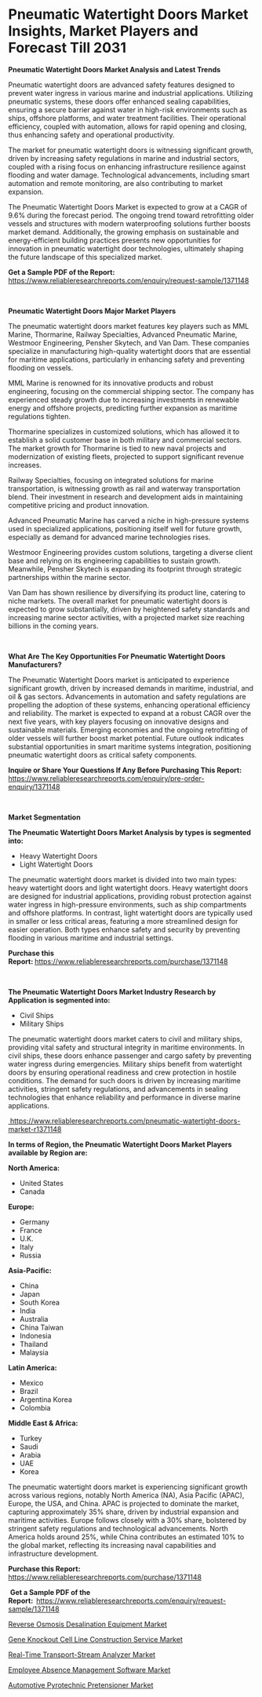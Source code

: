 <p><h1>Pneumatic Watertight Doors Market Insights, Market Players and Forecast Till 2031</h1></p><p><strong>Pneumatic Watertight Doors Market Analysis and Latest Trends</strong></p>
<p><p>Pneumatic watertight doors are advanced safety features designed to prevent water ingress in various marine and industrial applications. Utilizing pneumatic systems, these doors offer enhanced sealing capabilities, ensuring a secure barrier against water in high-risk environments such as ships, offshore platforms, and water treatment facilities. Their operational efficiency, coupled with automation, allows for rapid opening and closing, thus enhancing safety and operational productivity.</p><p>The market for pneumatic watertight doors is witnessing significant growth, driven by increasing safety regulations in marine and industrial sectors, coupled with a rising focus on enhancing infrastructure resilience against flooding and water damage. Technological advancements, including smart automation and remote monitoring, are also contributing to market expansion.</p><p>The Pneumatic Watertight Doors Market is expected to grow at a CAGR of 9.6% during the forecast period. The ongoing trend toward retrofitting older vessels and structures with modern waterproofing solutions further boosts market demand. Additionally, the growing emphasis on sustainable and energy-efficient building practices presents new opportunities for innovation in pneumatic watertight door technologies, ultimately shaping the future landscape of this specialized market.</p></p>
<p><strong>Get a Sample PDF of the Report:&nbsp;</strong> <a href="https://www.reliableresearchreports.com/enquiry/request-sample/1371148?utm_campaign=24&utm_medium=2&utm_source=Github&utm_content=ia&utm_term=06122024&utm_id=pneumatic-watertight-doors">https://www.reliableresearchreports.com/enquiry/request-sample/1371148</a></p>
<p>&nbsp;</p>
<p><strong>Pneumatic Watertight Doors Major Market Players</strong></p>
<p><p>The pneumatic watertight doors market features key players such as MML Marine, Thormarine, Railway Specialties, Advanced Pneumatic Marine, Westmoor Engineering, Pensher Skytech, and Van Dam. These companies specialize in manufacturing high-quality watertight doors that are essential for maritime applications, particularly in enhancing safety and preventing flooding on vessels.</p><p>MML Marine is renowned for its innovative products and robust engineering, focusing on the commercial shipping sector. The company has experienced steady growth due to increasing investments in renewable energy and offshore projects, predicting further expansion as maritime regulations tighten.</p><p>Thormarine specializes in customized solutions, which has allowed it to establish a solid customer base in both military and commercial sectors. The market growth for Thormarine is tied to new naval projects and modernization of existing fleets, projected to support significant revenue increases.</p><p>Railway Specialties, focusing on integrated solutions for marine transportation, is witnessing growth as rail and waterway transportation blend. Their investment in research and development aids in maintaining competitive pricing and product innovation.</p><p>Advanced Pneumatic Marine has carved a niche in high-pressure systems used in specialized applications, positioning itself well for future growth, especially as demand for advanced marine technologies rises.</p><p>Westmoor Engineering provides custom solutions, targeting a diverse client base and relying on its engineering capabilities to sustain growth. Meanwhile, Pensher Skytech is expanding its footprint through strategic partnerships within the marine sector.</p><p>Van Dam has shown resilience by diversifying its product line, catering to niche markets. The overall market for pneumatic watertight doors is expected to grow substantially, driven by heightened safety standards and increasing marine sector activities, with a projected market size reaching billions in the coming years.</p></p>
<p>&nbsp;</p>
<p><strong>What Are The Key Opportunities For Pneumatic Watertight Doors Manufacturers?</strong></p>
<p><p>The Pneumatic Watertight Doors market is anticipated to experience significant growth, driven by increased demands in maritime, industrial, and oil & gas sectors. Advancements in automation and safety regulations are propelling the adoption of these systems, enhancing operational efficiency and reliability. The market is expected to expand at a robust CAGR over the next five years, with key players focusing on innovative designs and sustainable materials. Emerging economies and the ongoing retrofitting of older vessels will further boost market potential. Future outlook indicates substantial opportunities in smart maritime systems integration, positioning pneumatic watertight doors as critical safety components.</p></p>
<p><strong>Inquire or Share Your Questions If Any Before Purchasing This Report:</strong> <a href="https://www.reliableresearchreports.com/enquiry/pre-order-enquiry/1371148?utm_campaign=24&utm_medium=2&utm_source=Github&utm_content=ia&utm_term=06122024&utm_id=pneumatic-watertight-doors">https://www.reliableresearchreports.com/enquiry/pre-order-enquiry/1371148</a></p>
<p>&nbsp;</p>
<p><strong>Market Segmentation</strong></p>
<p><strong>The Pneumatic Watertight Doors Market Analysis by types is segmented into:</strong></p>
<p><ul><li>Heavy Watertight Doors</li><li>Light Watertight Doors</li></ul></p>
<p><p>The pneumatic watertight doors market is divided into two main types: heavy watertight doors and light watertight doors. Heavy watertight doors are designed for industrial applications, providing robust protection against water ingress in high-pressure environments, such as ship compartments and offshore platforms. In contrast, light watertight doors are typically used in smaller or less critical areas, featuring a more streamlined design for easier operation. Both types enhance safety and security by preventing flooding in various maritime and industrial settings.</p></p>
<p><strong>Purchase this Report:&nbsp;</strong><a href="https://www.reliableresearchreports.com/purchase/1371148?utm_campaign=24&utm_medium=2&utm_source=Github&utm_content=ia&utm_term=06122024&utm_id=pneumatic-watertight-doors">https://www.reliableresearchreports.com/purchase/1371148</a></p>
<p>&nbsp;</p>
<p><strong>The Pneumatic Watertight Doors Market Industry Research by Application is segmented into:</strong></p>
<p><ul><li>Civil Ships</li><li>Military Ships</li></ul></p>
<p><p>The pneumatic watertight doors market caters to civil and military ships, providing vital safety and structural integrity in maritime environments. In civil ships, these doors enhance passenger and cargo safety by preventing water ingress during emergencies. Military ships benefit from watertight doors by ensuring operational readiness and crew protection in hostile conditions. The demand for such doors is driven by increasing maritime activities, stringent safety regulations, and advancements in sealing technologies that enhance reliability and performance in diverse marine applications.</p></p>
<p><a href="https://www.reliableresearchreports.com/pneumatic-watertight-doors-market-r1371148?utm_campaign=24&utm_medium=2&utm_source=Github&utm_content=ia&utm_term=06122024&utm_id=pneumatic-watertight-doors">&nbsp;https://www.reliableresearchreports.com/pneumatic-watertight-doors-market-r1371148</a></p>
<p><strong>In terms of Region, the Pneumatic Watertight Doors Market Players available by Region are:</strong></p>
<p>
    <p> <strong> North America: </strong>
        <ul>
            <li>United States</li>
            <li>Canada</li>
        </ul>
        </p> 
    <p> <strong> Europe: </strong>
        <ul>
            <li>Germany</li>
            <li>France</li>
            <li>U.K.</li>
            <li>Italy</li>
            <li>Russia</li>
        </ul>
        </p> 
    <p> <strong> Asia-Pacific: </strong>
        <ul>
            <li>China</li>
            <li>Japan</li>
            <li>South Korea</li>
            <li>India</li>
            <li>Australia</li>
            <li>China Taiwan</li>
            <li>Indonesia</li>
            <li>Thailand</li>
            <li>Malaysia</li>
        </ul>
        </p> 
    <p> <strong> Latin America: </strong>
        <ul>
            <li>Mexico</li>
            <li>Brazil</li>
            <li>Argentina Korea</li>
            <li>Colombia</li>
        </ul>
        </p> 
    <p> <strong> Middle East & Africa: </strong>
        <ul>
            <li>Turkey</li>
            <li>Saudi</li>
            <li>Arabia</li>
            <li>UAE</li>
            <li>Korea</li>
        </ul>
    </p>
    </p>
<p><p>The pneumatic watertight doors market is experiencing significant growth across various regions, notably North America (NA), Asia Pacific (APAC), Europe, the USA, and China. APAC is projected to dominate the market, capturing approximately 35% share, driven by industrial expansion and maritime activities. Europe follows closely with a 30% share, bolstered by stringent safety regulations and technological advancements. North America holds around 25%, while China contributes an estimated 10% to the global market, reflecting its increasing naval capabilities and infrastructure development.</p></p>
<p><strong>Purchase this Report: </strong><a href="https://www.reliableresearchreports.com/purchase/1371148?utm_campaign=24&utm_medium=2&utm_source=Github&utm_content=ia&utm_term=06122024&utm_id=pneumatic-watertight-doors">https://www.reliableresearchreports.com/purchase/1371148</a></p>
<p>&nbsp;<strong>Get a Sample PDF of the Report:&nbsp;&nbsp;</strong><a href="https://www.reliableresearchreports.com/enquiry/request-sample/1371148?utm_campaign=24&utm_medium=2&utm_source=Github&utm_content=ia&utm_term=06122024&utm_id=pneumatic-watertight-doors">https://www.reliableresearchreports.com/enquiry/request-sample/1371148</a></p>
<p><strong></strong></p>
<p><p><a href="https://www.linkedin.com/pulse/the-hashub-gdiff?utm_campaign=24&utm_medium=2&utm_source=Github&utm_content=ia&utm_term=06122024&utm_id=pneumatic-watertight-doors">Reverse Osmosis Desalination Equipment Market</a></p><p><a href="https://issuu.com/reportprime-2/docs/gene-knockout-cell-line-construction-service-marke?utm_campaign=24&utm_medium=2&utm_source=Github&utm_content=ia&utm_term=06122024&utm_id=pneumatic-watertight-doors">Gene Knockout Cell Line Construction Service Market</a></p><p><a href="https://github.com/santosh758595/Market-Research-Report-List-6/blob/main/real-time-transport-stream-analyzer-market.md?utm_campaign=24&utm_medium=2&utm_source=Github&utm_content=ia&utm_term=06122024&utm_id=pneumatic-watertight-doors">Real-Time Transport-Stream Analyzer Market</a></p><p><a href="https://www.linkedin.com/pulse/the-hashub-gdiff?utm_campaign=24&utm_medium=2&utm_source=Github&utm_content=ia&utm_term=06122024&utm_id=pneumatic-watertight-doors">Employee Absence Management Software Market</a></p><p><a href="https://github.com/elizabethdagraca/Market-Research-Report-List-5/blob/main/automotive-pyrotechnic-pretensioner-market.md?utm_campaign=24&utm_medium=2&utm_source=Github&utm_content=ia&utm_term=06122024&utm_id=pneumatic-watertight-doors">Automotive Pyrotechnic Pretensioner Market</a></p></p>